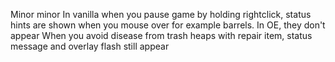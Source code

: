 Minor minor
In vanilla when you pause game by holding rightclick, status hints are shown when you mouse over for example barrels. In OE, they don't appear
When you avoid disease from trash heaps with repair item, status message and overlay flash still appear
